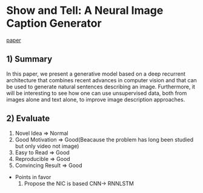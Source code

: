 # Show and Tell: A Neural Image Caption Generator

[paper](https://arxiv.org/abs/1411.4555)

## 1) Summary
In this paper, we present a generative model based on a deep recurrent architecture that combines recent advances in computer vision
and that can be used to generate natural sentences describing an image. Furthermore, it will be interesting to see how one can use
unsupervised data, both from images alone and text alone, to improve image description approaches.

## 2) Evaluate
1. Novel Idea => Normal
2. Good Motivation => Good(Beacause the problem has long been studied but only video not image)
3. Easy to Read => Good
4. Reproducible => Good
5. Convincing Result => Good

- Points in favor
  1. Propose the NIC is based CNN-> RNNLSTM
